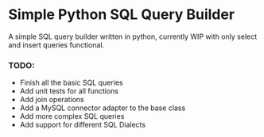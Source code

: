 # Simple Python SQL Query Builder

A simple SQL query builder written in python, currently WIP with only select and insert queries functional.


### TODO:

- Finish all the basic SQL queries
- Add unit tests for all functions
- Add join operations
- Add a MySQL connector adapter to the base class
- Add more complex SQL queries
- Add support for different SQL Dialects